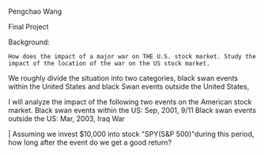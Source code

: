 Pengchao Wang

Final Project

Background:


    How does the impact of a major war on THE U.S. stock market. Study the impact of the location of the war on the US stock market.
We roughly divide the situation into two categories, black swan events within the United States and black Swan events outside the United States, 


I will analyze the impact of the following two events on the American stock market.
Black swan events within the US: Sep, 2001, 9/11
Black swan events outside the US: Mar, 2003, Iraq War



| Assuming we invest $10,000 into stock "SPY(S&P 500)"during this period, how long after the event do we get a good return?
